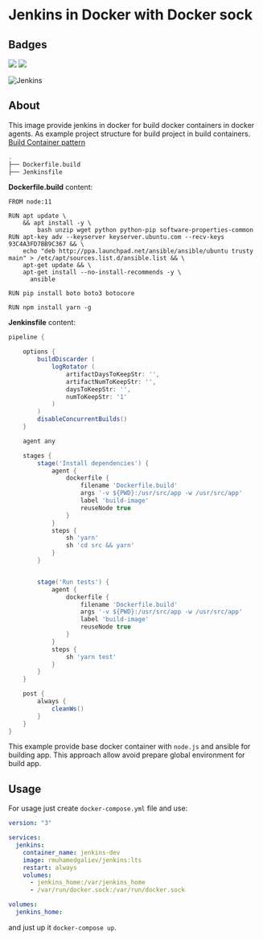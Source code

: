 # Jenkins in Docker with Docker sock

## Badges

[![](https://images.microbadger.com/badges/version/rmuhamedgaliev/jenkins.svg)](https://microbadger.com/images/rmuhamedgaliev/jenkins "Get your own version badge on microbadger.com")
[![](https://images.microbadger.com/badges/version/rmuhamedgaliev/jenkins:lts.svg)](https://microbadger.com/images/rmuhamedgaliev/jenkins:lts "Get your own version badge on microbadger.com")

![Jenkins](https://piotrminkowski.files.wordpress.com/2017/03/jenkins-docker-muscles.jpg)

## About

This image provide jenkins in docker for build docker containers in docker agents. As example project structure for build project in build containers. [Build Container pattern](https://jenkins.io/doc/book/pipeline/docker/)

```bash
.
├── Dockerfile.build
├── Jenkinsfile
```

__Dockerfile.build__ content:

```docker
FROM node:11

RUN apt update \
    && apt install -y \
        bash unzip wget python python-pip software-properties-common
RUN apt-key adv --keyserver keyserver.ubuntu.com --recv-keys 93C4A3FD7BB9C367 && \
    echo "deb http://ppa.launchpad.net/ansible/ansible/ubuntu trusty main" > /etc/apt/sources.list.d/ansible.list && \
    apt-get update && \
    apt-get install --no-install-recommends -y \
      ansible

RUN pip install boto boto3 botocore

RUN npm install yarn -g

```

__Jenkinsfile__ content:

```groovy
pipeline {

    options {
        buildDiscarder (
            logRotator (
                artifactDaysToKeepStr: '',
                artifactNumToKeepStr: '',
                daysToKeepStr: '',
                numToKeepStr: '1'
            )
        )
        disableConcurrentBuilds()
    }

    agent any

    stages {
        stage('Install dependencies') {
            agent {
                dockerfile {
                    filename 'Dockerfile.build'
                    args '-v ${PWD}:/usr/src/app -w /usr/src/app'
                    label 'build-image'
                    reuseNode true
                }
            }
            steps {
                sh 'yarn'
                sh 'cd src && yarn'
            }
        }


        stage('Run tests') {
            agent {
                dockerfile {
                    filename 'Dockerfile.build'
                    args '-v ${PWD}:/usr/src/app -w /usr/src/app'
                    label 'build-image'
                    reuseNode true
                }
            }
            steps {
                sh 'yarn test'
            }
        }
    }

    post {
        always {
            cleanWs()
        }
    }
}
```

This example provide base docker container with `node.js` and ansible for building app. This approach allow avoid prepare global environment for build app.

## Usage

For usage just create `docker-compose.yml` file and use:

```yml
version: "3"

services:
  jenkins:
    container_name: jenkins-dev
    image: rmuhamedgaliev/jenkins:lts
    restart: always
    volumes:
      - jenkins_home:/var/jenkins_home
      - /var/run/docker.sock:/var/run/docker.sock

volumes:
  jenkins_home:
```

and just up it `docker-compose up`.